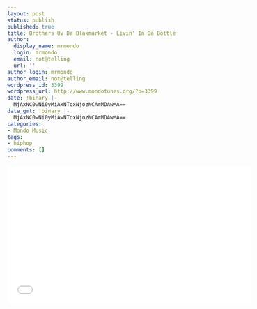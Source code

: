 ```yaml
---
layout: post
status: publish
published: true
title: Brothers Uv Da Blakmarket - Livin' In Da Bottle
author:
  display_name: mrmondo
  login: mrmondo
  email: not@telling
  url: ''
author_login: mrmondo
author_email: not@telling
wordpress_id: 3399
wordpress_url: http://www.mondotunes.org/?p=3399
date: !binary |-
  MjAxNC0wNi0yMiAxNToxNjozNCArMDAwMA==
date_gmt: !binary |-
  MjAxNC0wNi0yMiAwNToxNjozNCArMDAwMA==
categories:
- Mondo Music
tags:
- hiphop
comments: []
---
```

<iframe width="560" height="315" src="//www.youtube.com/embed/Gl6VCqn1Dh4" frameborder="0"> </iframe>
